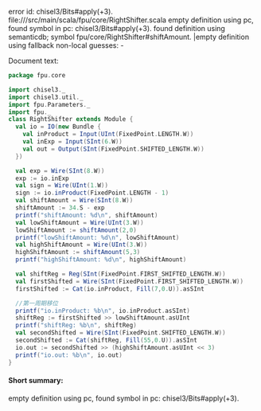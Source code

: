 error id: chisel3/Bits#apply(+3).
file://<WORKSPACE>/src/main/scala/fpu/core/RightShifter.scala
empty definition using pc, found symbol in pc: chisel3/Bits#apply(+3).
found definition using semanticdb; symbol fpu/core/RightShifter#shiftAmount.
|empty definition using fallback
non-local guesses:
	 -

Document text:

```scala
package fpu.core

import chisel3._
import chisel3.util._
import fpu.Parameters._
import fpu._
class RightShifter extends Module {
  val io = IO(new Bundle {
    val inProduct = Input(UInt(FixedPoint.LENGTH.W))
    val inExp = Input(SInt(6.W))
    val out = Output(SInt(FixedPoint.SHIFTED_LENGTH.W))
  })

  val exp = Wire(SInt(8.W))
  exp := io.inExp
  val sign = Wire(UInt(1.W))
  sign := io.inProduct(FixedPoint.LENGTH - 1)
  val shiftAmount = Wire(SInt(8.W))
  shiftAmount := 34.S - exp
  printf("shiftAmount: %d\n", shiftAmount)
  val lowShiftAmount = Wire(UInt(3.W))
  lowShiftAmount := shiftAmount(2,0)
  printf("lowShiftAmount: %d\n", lowShiftAmount)
  val highShiftAmount = Wire(UInt(3.W))
  highShiftAmount := shiftAmount(5,3)
  printf("highShiftAmount: %d\n", highShiftAmount)

  val shiftReg = Reg(SInt(FixedPoint.FIRST_SHIFTED_LENGTH.W))
  val firstShifted = Wire(SInt(FixedPoint.FIRST_SHIFTED_LENGTH.W))
  firstShifted := Cat(io.inProduct, Fill(7,0.U)).asSInt

  //第一周期移位
  printf("io.inProduct: %b\n", io.inProduct.asSInt)
  shiftReg := firstShifted >> lowShiftAmount.asUInt
  printf("shiftReg: %b\n", shiftReg)
  val secondShifted = Wire(SInt(FixedPoint.SHIFTED_LENGTH.W))
  secondShifted := Cat(shiftReg, Fill(55,0.U)).asSInt
  io.out := secondShifted >> (highShiftAmount.asUInt << 3)
  printf("io.out: %b\n", io.out)
}
```

#### Short summary: 

empty definition using pc, found symbol in pc: chisel3/Bits#apply(+3).